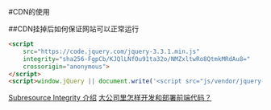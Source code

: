 #CDN的使用

##CDN挂掉后如何保证网站可以正常运行
``` HTML
<script 
    src="https://code.jquery.com/jquery-3.3.1.min.js" 
    integrity="sha256-FgpCb/KJQlLNfOu91ta32o/NMZxltwRo8QtmkMRdAu8=" 
    crossorigin="anonymous">
</script>
<script>window.jQuery || document.write('<script src="js/vendor/jquery-3.3.1.min.js"><\/script>')</script>
```

[Subresource Integrity 介绍](https://imququ.com/post/subresource-integrity.html)
[大公司里怎样开发和部署前端代码？](https://github.com/fouber/blog/issues/6)